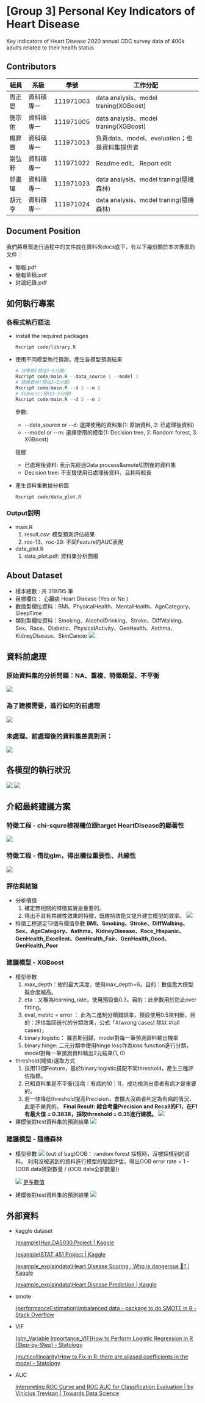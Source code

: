 # [Group 3] Personal Key Indicators of Heart Disease
Key Indicators of Heart Disease
2020 annual CDC survey data of 400k adults related to their health status

## Contributors
|組員|系級|學號|工作分配|
|-|-|-|-|
|周正晏|資科碩專一|111971003|data analysis、model traning(XGBoost)| 
|施宗佑|資科碩專一|111971005|data analysis、model traning(XGBoost)| 
|楊昇豐|資科碩專一|111971013|負責data、model、evaluation；也是資料集提供者|
|謝弘軒|資科碩專一|111971022|Readme edit、 Report edit| 
|郭書瑋|資科碩專一|111971023|data analysis、model traning(隨機森林)| 
|胡元亨|資科碩專一|111971024|data analysis、model traning(隨機森林)| 


## Document Position
我們將專案進行過程中的文件放在資料夾docs底下，有以下幾份關於本次專案的文件：
  * 簡報.pdf
  * 簡報草稿.pdf
  * 討論紀錄.pdf
## 如何執行專案
### 各程式執行語法
* Install the required packages
    ```
    Rscript code/library.R
    ```
* 使用不同模型執行預測，產生各模型預測結果
    ```R
    # 決策樹(預估3~6分鐘)
    Rscript code/main.R --data_source 1 --model 1
    # 隨機森林(預估2~5分鐘)
    Rscript code/main.R --d 2 --m 2
    # XGBoost(預估1~2分鐘)
    Rscript code/main.R --d 2 --m 3

    ```
    參數:
    * --data_source or --d: 選擇使用的資料集(1: 原始資料, 2: 已處理後資料)
    * --model or --m: 選擇使用的模型(1: Decision tree, 2: Random forest, 3. XGBoost)
    
    提醒
    * 已處理後資料: 表示先經過Data process&smote切割後的資料集
    * Decision tree: 不支援使用已處理後資料，且耗時較長
    
* 產生資料集數據分析圖
    ```
    Rscript code/data_plot.R
    ```
### Output説明
* main.R
    1. result.csv: 模型預測評估結果
    2. roc-13、roc-29: 不同Feature的AUC表現
* data_plot.R
    1. data_plot.pdf: 資料集分析圖檔
    
## About Dataset
* 樣本總數 :  共 319795 筆
* 目標欄位： 心臟病 Heart Disease (Yes or No )
* 數值型欄位資料：BMI、PhysicalHealth、MentalHealth、AgeCategory、SleepTime
* 類別型欄位資料：Smoking、AlcoholDrinking、Stroke、DiffWalking、Sex、Race、Diabetic、PhysicalActivity、GenHealth、Asthma、KidneyDisease、SkinCancer
![](data/dataset_heart_disease_rate.png)
## 資料前處理
### 原始資料集的分析問題：NA、重複、特徵類型、不平衡
![](data/原始資料集分析問題.png)
### 為了建模需要，進行如何的前處理
![](data/如何進行前處理.png)
### 未處理、前處理後的資料集差異對照：
![](data/資料集差異比較.png)
## 各模型的執行狀況
![](data/模型執行情況_1.png)
![](data/模型執行情況_2.png)
## 介紹最終建議方案
### 特徵工程 - chi-squre檢視欄位跟target HeartDisease的顯著性
![](data/特徵工程-chi-squre.png)
### 特徵工程 - 借助glm，得出欄位重要性、共線性
![](data/特徵工程-借助glm.png)

### 評估與結論
* 分析價值
  1. 確定無相關的特徵其實是重要的。
  2. 得出不具有共線性效果的特徵，既維持效能又提升建立模型的效率。
  ![](data/feature_enginner.png)
* 特徵工程選定13個有價值參數
  **BMI、Smoking、Stroke、DiffWalking、Sex、AgeCategory、Asthma、KidneyDisease、Race_Hispanic、GenHealth_Excellent、GenHealth_Fair、GenHealth_Good、GenHealth_Poor**
### 建議模型 - XGBoost
* 模型參數
  1. max_depth：樹的最大深度，使用max_depth=6。目的：數值愈大模型擬合度越高。
  2. eta：又稱為learning_rate，使用預設值0.3。目的：此參數用於防止over fitting。
  3. eval_metric = error ： 此為二進制分類錯誤率，預設使用0.5來判斷。目的：評估每回迭代的分類效果，公式「#(wrong cases) 除以 #(all cases)」
  4. binary:logistic： 羅吉斯回歸，model對每一筆預測資料輸出機率
  5. binary:hinge: 二元分類中使用hinge loss作為loss function進行分類，model對每一筆預測資料輸出2元結果(1, 0)
* threshold(閥值)選取方式
  1. 採用13個Feature，基於binary:logistic搭配不同threshold，產生三種評估指標。
  2. 已知資料集是不平衡(沒病：有病約10：1)，成功檢測出患者有病才是重要的。
  3. 若一味降低threshold提高Precision，會擴大沒病者判定為有病的情況，此是不樂見的。
  **Final Result: 綜合考量Precision and Recall的F1，在F1有最大值 = 0.3838，採取threshold = 0.35進行建模。**
  ![](data/xgboost_f1_result.png)
* 建模後對test資料集的預測結果
  ![](data/xgboost_result.png)
### 建議模型 - 隨機森林
* 模型參數
  ![](data/random_forest_para.png)
  (out of bag)OOB： random forest 採樣時，沒被採樣到的資料。
  利用沒被選到的資料進行模型的驗證評估，得出OOB error rate = 1 - (OOB data猜對數量 / (OOB data全部數量))

  ![](data/random_forest_para_2.png)
  [更多數值](https://docs.google.com/spreadsheets/d/1IM2-4hOuFyP3FJt-YIv7QdDRmdFKmODZmsDmDpPo974/edit#gid=1549750515)
* 建模後對test資料集的預測結果
  ![](data/random_forest_result.png)

## 外部資料
* kaggle dataset

    [(example)Hux.DA5030.Project | Kaggle](https://www.kaggle.com/code/karenhu8/hux-da5030-project)
    
    [(example)STAT 451 Project | Kaggle](https://www.kaggle.com/code/charleshwang/stat-451-project)
    
    [(example_explaindata)Heart Disease Scoring : Who is dangerous 🤔? | Kaggle](https://www.kaggle.com/code/jaewook704/heart-disease-scoring-who-is-dangerous)
    
    [(example_explaindata)Heart Disease Prediction | Kaggle](https://www.kaggle.com/code/andls555/heart-disease-prediction)
* smote

    [(performanceEstimation)imbalanced data - package to do SMOTE in R - Stack Overflow](https://stackoverflow.com/questions/67085791/package-to-do-smote-in-r)
* VIF

    [(glm_Variable Importance_VIF)How to Perform Logistic Regression in R (Step-by-Step) - Statology](https://www.statology.org/logistic-regression-in-r/)
    
    [(multicollinearity)How to Fix in R: there are aliased coefficients in the model - Statology](https://www.statology.org/r-aliased-coefficients-in-the-model/)
* AUC

    [Interpreting ROC Curve and ROC AUC for Classification Evaluation | by Vinícius Trevisan | Towards Data Science](https://towardsdatascience.com/interpreting-roc-curve-and-roc-auc-for-classification-evaluation-28ec3983f077)